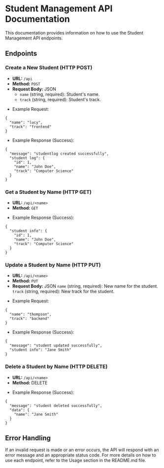 # Student Management API Documentation

This documentation provides information on how to use the Student Management API endpoints.

## Endpoints

### Create a New Student (HTTP POST)

- **URL:** `/api`
- **Method:** `POST`
- **Request Body:** JSON
  - `name` (string, required): Student's name.
  - `track` (string, required): Student's track.

* Example Request:

```
{
  "name": "lucy",
  "track": "frontend"
}
```

- Example Response (Success):

```
{
  "message": "studentlog created successfully",
  "student log": {
    "id": 1,
    "name": "John Doe",
    "track": "Computer Science"
  }
}
```

### Get a Student by Name (HTTP GET)

- **URL:** `/api/<name>`
- **Method:** `GET`

* Example Response (Success):

```
{
  "student info": {
    "id": 1,
    "name": "John Doe",
    "track": "Computer Science"
  }
}
```

### Update a Student by Name (HTTP PUT)

- **URL:** `/api/<name>`
- **Method:** `PUT`
- **Request Body:** JSON
  `name` (string, required): New name for the student.
  `track` (string, required): New track for the student.

* Example Request:

```
{
  "name": "thompson",
  "track": "backend"
}
```

- Example Response (Success):

```
{
  "message": "student updated successfully",
  "student info": "Jane Smith"
}
```

### Delete a Student by Name (HTTP DELETE)

- **URL:** `/api/<name>`
- **Method:** DELETE

* Example Response (Success):

```
{
  "message": "student deleted successfully",
  "data": {
    "name": "Jane Smith"
  }
}
```

## Error Handling

If an invalid request is made or an error occurs, the API will respond with an error message and an appropriate status code.
For more details on how to use each endpoint, refer to the Usage section in the README.md file.
